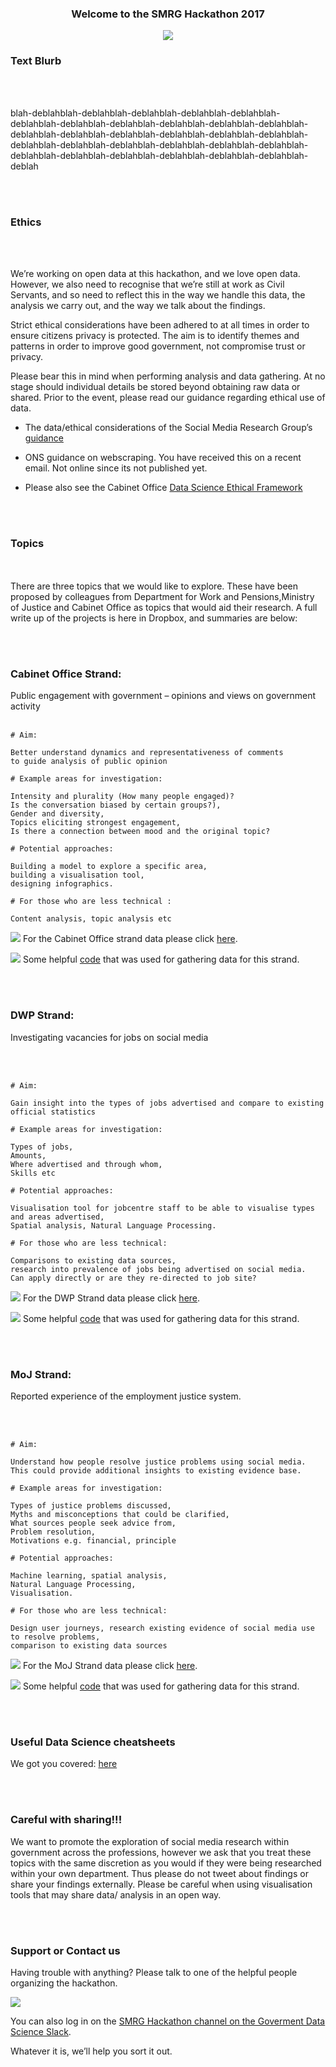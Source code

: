 <h3>
<p align="center"> Welcome to the SMRG Hackathon 2017 </p>
</h3>

<p align="center"> 
<img src="https://s12.postimg.org/rvcquqgql/smrg.png">
</p>

### Text Blurb
<br><br>

blah-deblahblah-deblahblah-deblahblah-deblahblah-deblahblah-deblahblah-deblahblah-deblahblah-deblahblah-deblahblah-deblahblah-deblahblah-deblahblah-deblahblah-deblahblah-deblahblah-deblahblah-deblahblah-deblahblah-deblahblah-deblahblah-deblahblah-deblahblah-deblahblah-deblahblah-deblahblah-deblahblah-deblahblah-deblahblah-deblah



<br><br>

### Ethics

<br><br>

We’re working on open data at this hackathon, and we love open data. However, we also need to recognise that we’re still at work as Civil Servants, and so need to reflect this in the way we handle this data, the analysis we carry out, and the way we talk about the findings. 

Strict ethical considerations have been adhered to at all times in order to ensure citizens privacy is protected. The aim is to identify themes and patterns in order to improve good government, not compromise trust or privacy. 

Please bear this in mind when performing analysis and data gathering. At no stage should individual details be stored beyond obtaining raw data or shared. Prior to the event, please read our guidance regarding ethical use of data. 

- The data/ethical considerations of the Social Media Research Group’s [guidance](https://www.dropbox.com/s/qohe9y6z7wlwh5e/GSR_Social_Media_Research_Guidance_-_Using_social_media_for_social_research.pdf?dl=0) 

- ONS guidance on webscraping.  You have received this on a recent email. Not online since its not published yet.

- Please also see the Cabinet Office [Data Science Ethical Framework](https://data.blog.gov.uk/wp-content/uploads/sites/164/2015/12/Data-science-ethics-short-for-blog-1.pdf)


<br><br>

### Topics
<br><br>
There are three topics that we would like to explore. These have been proposed by colleagues from Department 
for Work and Pensions,Ministry of Justice and Cabinet Office as topics that would aid their research. 
A full write up of the projects is here in Dropbox, and summaries are below:


<br><br>

### Cabinet Office Strand: 
Public engagement with government – opinions and views on government activity
<br><br>

    # Aim: 
    
    Better understand dynamics and representativeness of comments 
    to guide analysis of public opinion
    
    # Example areas for investigation: 
    
    Intensity and plurality (How many people engaged)? 
    Is the conversation biased by certain groups?), 
    Gender and diversity, 
    Topics eliciting strongest engagement, 
    Is there a connection between mood and the original topic?
    
    # Potential approaches: 
    
    Building a model to explore a specific area, 
    building a visualisation tool,
    designing infographics. 
    
    # For those who are less technical : 
    
    Content analysis, topic analysis etc




![](https://s1.postimg.org/4jvl1bdfz/149930302128993.gif) For the Cabinet Office strand data please click [here](https://www.dropbox.com/sh/01rzzniq3ocedq5/AADscQEQqDwe2ZKKVhJGgX_Na?dl=0).

![](https://s22.postimg.org/rk5hn3735/149930302128993.png) Some helpful [code](https://github.com/SMRGHackathon2017/Twitter-Processing) that was used for gathering data for this strand.

<br><br>

### DWP Strand:  
Investigating vacancies for jobs on social media

<br><br>
           
           
    # Aim:
           
    Gain insight into the types of jobs advertised and compare to existing 
    official statistics
    
    # Example areas for investigation: 
    
    Types of jobs, 
    Amounts, 
    Where advertised and through whom,
    Skills etc
           
    # Potential approaches: 
           
    Visualisation tool for jobcentre staff to be able to visualise types 
    and areas advertised,
    Spatial analysis, Natural Language Processing. 
           
    # For those who are less technical: 
           
    Comparisons to existing data sources, 
    research into prevalence of jobs being advertised on social media.
    Can apply directly or are they re-directed to job site?



![](https://s1.postimg.org/4jvl1bdfz/149930302128993.gif) For the DWP Strand data please click [here](https://www.dropbox.com/sh/98ahbix8b71qexf/AACCQICIYyNmgVbTRTfbWPDLa?dl=0).

![](https://s22.postimg.org/rk5hn3735/149930302128993.png) Some helpful [code](https://github.com/SMRGHackathon2017/Twitter-Processing) that was used for gathering data for this strand.

<br><br>

### MoJ Strand: 
Reported experience of the employment justice system.

<br><br>

    # Aim: 
    
    Understand how people resolve justice problems using social media. 
    This could provide additional insights to existing evidence base.
    
    # Example areas for investigation: 
    
    Types of justice problems discussed, 
    Myths and misconceptions that could be clarified,
    What sources people seek advice from, 
    Problem resolution, 
    Motivations e.g. financial, principle
    
    # Potential approaches: 
    
    Machine learning, spatial analysis, 
    Natural Language Processing, 
    Visualisation. 
    
    # For those who are less technical: 
    
    Design user journeys, research existing evidence of social media use
    to resolve problems, 
    comparison to existing data sources


![](https://s1.postimg.org/4jvl1bdfz/149930302128993.gif)  For the MoJ Strand data please click [here](https://www.dropbox.com/sh/vq0tyhkb3qsp1mt/AACxMyOgm6v8JS0tDpoUmlYKa?dl=0).

![](https://s22.postimg.org/rk5hn3735/149930302128993.png) Some helpful [code](https://github.com/SMRGHackathon2017/Twitter-Processing) that was used for gathering data for this strand.


<br><br>

### Useful Data Science cheatsheets

We got you covered:
[here](https://github.com/SMRGHackathon2017/DataScienceCheatSheets)

<br><br>

### Careful with sharing!!!

We want to promote the exploration of social media research within government across the professions, however we ask that you treat these topics with the same discretion as you would if they were being researched within your own department. Thus please do not tweet about findings or share your findings externally. Please be careful when using visualisation tools that may share data/ analysis in an open way.


<br><br>

### Support or Contact us
Having trouble with anything? Please talk to one of the helpful people organizing the hackathon.

![](https://s14.postimg.org/7jj4djf3h/slack-icon-10645.png)

You can also log in on the [SMRG Hackathon channel on the Goverment Data Science Slack](https://govdatascience.slack.com/messages/C643A34LB/).    

Whatever it is, we’ll help you sort it out.
